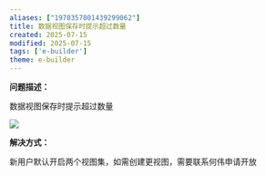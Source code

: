 ```yaml
---
aliases: ["1970357801439299062"]
title: 数据视图保存时提示超过数量
created: 2025-07-15
modified: 2025-07-15
tags: ['e-builder']
theme: e-builder
---
```


**问题描述：**

数据视图保存时提示超过数量

![](8ec3acae5b0a2282c93b3fe964bcf9b3.jpg)

**解决方式：**

新用户默认开启两个视图集，如需创建更视图，需要联系何伟申请开放